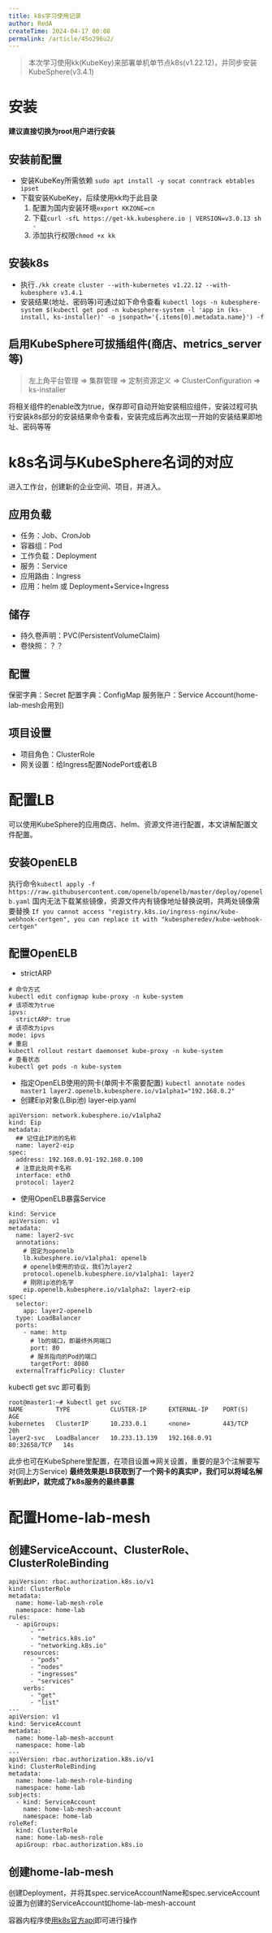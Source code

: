 ```yaml
---
title: k8s学习使用记录
author: RedA
createTime: 2024-04-17 00:08
permalink: /article/45o296u2/
---
```

> 本次学习使用kk(KubeKey)来部署单机单节点k8s(v1.22.12)，并同步安装KubeSphere(v3.4.1)

# 安装
**建议直接切换为root用户进行安装**

## 安装前配置
- 安装KubeKey所需依赖
  `sudo apt install -y socat conntrack ebtables ipset`
- 下载安装KubeKey，后续使用kk均于此目录
    1. 配置为国内安装环境`export KKZONE=cn`
    2. 下载`curl -sfL https://get-kk.kubesphere.io | VERSION=v3.0.13 sh -`
    3. 添加执行权限`chmod +x kk`

## 安装k8s
- 执行`./kk create cluster --with-kubernetes v1.22.12 --with-kubesphere v3.4.1`
- 安装结果(地址、密码等)可通过如下命令查看
  `kubectl logs -n kubesphere-system $(kubectl get pod -n kubesphere-system -l 'app in (ks-install, ks-installer)' -o jsonpath='{.items[0].metadata.name}') -f`

## 启用KubeSphere可拔插组件(商店、metrics_server等)

> 左上角平台管理 => 集群管理 => 定制资源定义 => ClusterConfiguration => ks-installer

将相关组件的enable改为true，保存即可自动开始安装相应组件，安装过程可执行安装k8s部分的安装结果命令查看，安装完成后再次出现一开始的安装结果即地址、密码等等

# k8s名词与KubeSphere名词的对应
进入工作台，创建新的企业空间、项目，并进入。
## 应用负载
- 任务：Job、CronJob
- 容器组：Pod
- 工作负载：Deployment
- 服务：Service
- 应用路由：Ingress
- 应用：helm 或 Deployment+Service+Ingress

## 储存
- 持久卷声明：PVC(PersistentVolumeClaim)
- 卷快照：？？

## 配置
保密字典：Secret
配置字典：ConfigMap
服务账户：Service Account(home-lab-mesh会用到)

## 项目设置
- 项目角色：ClusterRole
- 网关设置：给Ingress配置NodePort或者LB

# 配置LB
可以使用KubeSphere的应用商店、helm、资源文件进行配置，本文讲解配置文件配置。

## 安装OpenELB
执行命令`kubectl apply -f https://raw.githubusercontent.com/openelb/openelb/master/deploy/openelb.yaml`
国内无法下载某些镜像，资源文件内有镜像地址替换说明，共两处镜像需要替换
`If you cannot access "registry.k8s.io/ingress-nginx/kube-webhook-certgen", you can replace it with "kubespheredev/kube-webhook-certgen"`

## 配置OpenELB
- strictARP
```
# 命令方式
kubectl edit configmap kube-proxy -n kube-system
# 该项改为true
ipvs:
  strictARP: true
# 该项改为ipvs
mode: ipvs  
# 重启
kubectl rollout restart daemonset kube-proxy -n kube-system
# 查看状态
kubectl get pods -n kube-system
```
- 指定OpenELB使用的网卡(单网卡不需要配置)
  `kubectl annotate nodes master1 layer2.openelb.kubesphere.io/v1alpha1="192.168.0.2"`
- 创建Eip对象(LBip池)
  layer-eip.yaml
```
apiVersion: network.kubesphere.io/v1alpha2
kind: Eip
metadata:
  ## 记住此IP池的名称
  name: layer2-eip
spec:
  address: 192.168.0.91-192.168.0.100
  # 注意此处网卡名称
  interface: eth0
  protocol: layer2
```

- 使用OpenELB暴露Service
```
kind: Service
apiVersion: v1
metadata:
  name: layer2-svc
  annotations:
    # 固定为openelb
    lb.kubesphere.io/v1alpha1: openelb
    # openelb使用的协议，我们为layer2
    protocol.openelb.kubesphere.io/v1alpha1: layer2
    # 刚刚ip池的名字
    eip.openelb.kubesphere.io/v1alpha2: layer2-eip
spec:
  selector:
    app: layer2-openelb
  type: LoadBalancer
  ports:
    - name: http
      # lb的端口，即最终外网端口
      port: 80
      # 服务指向的Pod的端口
      targetPort: 8080
  externalTrafficPolicy: Cluster
```
kubectl get svc 即可看到
```
root@master1:~# kubectl get svc
NAME         TYPE           CLUSTER-IP      EXTERNAL-IP    PORT(S)        AGE
kubernetes   ClusterIP      10.233.0.1      <none>         443/TCP        20h
layer2-svc   LoadBalancer   10.233.13.139   192.168.0.91   80:32658/TCP   14s
```
此步也可在KubeSphere里配置，在项目设置=>网关设置，重要的是3个注解要写对(同上方Service)
**最终效果是LB获取到了一个网卡的真实IP，我们可以将域名解析到此IP，就完成了k8s服务的最终暴露**

# 配置Home-lab-mesh

## 创建ServiceAccount、ClusterRole、ClusterRoleBinding
```
apiVersion: rbac.authorization.k8s.io/v1
kind: ClusterRole
metadata:
  name: home-lab-mesh-role
  namespace: home-lab
rules:
  - apiGroups:
      - ""
      - "metrics.k8s.io"
      - "networking.k8s.io"
    resources:
      - "pods"
      - "nodes"
      - "ingresses"
      - "services"
    verbs:
      - "get"
      - "list"
---
apiVersion: v1
kind: ServiceAccount
metadata:
  name: home-lab-mesh-account
  namespace: home-lab
---
apiVersion: rbac.authorization.k8s.io/v1
kind: ClusterRoleBinding
metadata:
  name: home-lab-mesh-role-binding
  namespace: home-lab
subjects:
  - kind: ServiceAccount
    name: home-lab-mesh-account
    namespace: home-lab
roleRef:
  kind: ClusterRole
  name: home-lab-mesh-role
  apiGroup: rbac.authorization.k8s.io
```
## 创建home-lab-mesh

创建Deployment，并将其spec.serviceAccountName和spec.serviceAccount设置为创建的ServiceAccount如home-lab-mesh-account

容器内程序使[用k8s官方api](https://kubernetes.io/zh-cn/docs/reference/using-api/client-libraries/)即可进行操作
